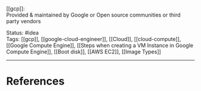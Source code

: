 [[gcp]]:  
Provided & maintained by Google or Open source communities or third party vendors

Status: #idea  
Tags:  [[gcp]], [[google-cloud-engineer]], [[Cloud]], [[cloud-compute]], [[Google Compute Engine]], [[Steps when creating a VM Instance in Google Compute Engine]], [[Boot disk]], [[AWS EC2]], [[Image Types]]

---
# References